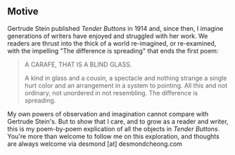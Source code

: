 ## Motive
Gertrude Stein published _Tender Buttons_ in 1914 and, since then, I imagine generations of writers have enjoyed and struggled with her work. We readers are thrust into the thick of a world re-imagined, or re-examined, with the impelling "The difference is spreading" that ends the first poem:

> A CARAFE, THAT IS A BLIND GLASS.
> 
> A kind in glass and a cousin, a spectacle and nothing strange a single hurt color and an arrangement in a system to pointing. All this and not ordinary, not unordered in not resembling. The difference is spreading.

My own powers of observation and imagination cannot compare with Gertrude Stein's. But to show that I care, and to grow as a reader and writer, this is my poem-by-poem explication of all the objects in _Tender Buttons_. You're more than welcome to follow me on this exploration, and thoughts are always welcome via desmond [at] desmondcheong.com
